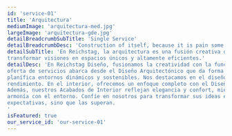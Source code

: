 ```yaml
---
id: 'service-01'
title: 'Arquitectura'
mediumImage: 'arquitectura-med.jpg'
largeImage: 'arquitectura-gde.jpg'
detailBreadcrumbSubTitle: 'Single Service'
detailBreadcrumbDesc: 'Construction of itself, because it is pain some proper style design occur are pleasure'
detailSubTitle: 'En Reichstag, la arquitectura es una fusión creativa de estética y funcionalidad, diseñada para
transformar visiones en espacios únicos y altamente eficientes.'
detailDesc: 'En Reichstag Diseño, fusionamos la creatividad con la funcionalidad para dar vida a sus espacios. Nuestra
oferta de servicios abarca desde el Diseño Arquitectónico que da forma a las estructuras, hasta el Diseño Urbano que
planifica entornos dinámicos y sostenibles. Nos destacamos en el diseño de fachadas integrales, fusionando estética y
rendimiento. En el interior, ofrecemos un enfoque completo con el Diseño de Interiores, donde cada detalle cuenta.
Además, nuestros Acabados de Interior reflejan elegancia y confort, mientras que los Acabados de Exterior resaltan la
armonía con el entorno. Confíe en nosotros para transformar sus ideas en espacios que no solo cumplen con sus
expectativas, sino que las superan.
'
isFeatured: true
our_service_id: 'our-service-01'
---
```

